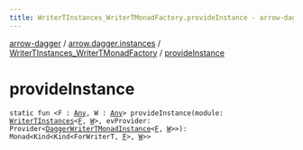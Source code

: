 ```yaml
---
title: WriterTInstances_WriterTMonadFactory.provideInstance - arrow-dagger
---
```


[arrow-dagger](../../index.html) / [arrow.dagger.instances](../index.html) / [WriterTInstances_WriterTMonadFactory](index.html) / [provideInstance](./provide-instance.html)

# provideInstance

`static fun <F : `[`Any`](https://kotlinlang.org/api/latest/jvm/stdlib/kotlin/-any/index.html)`, W : `[`Any`](https://kotlinlang.org/api/latest/jvm/stdlib/kotlin/-any/index.html)`> provideInstance(module: `[`WriterTInstances`](../-writer-t-instances/index.html)`<`[`F`](provide-instance.html#F)`, `[`W`](provide-instance.html#W)`>, evProvider: Provider<`[`DaggerWriterTMonadInstance`](../-dagger-writer-t-monad-instance/index.html)`<`[`F`](provide-instance.html#F)`, `[`W`](provide-instance.html#W)`>>): Monad<Kind<Kind<ForWriterT, `[`F`](provide-instance.html#F)`>, `[`W`](provide-instance.html#W)`>>`
